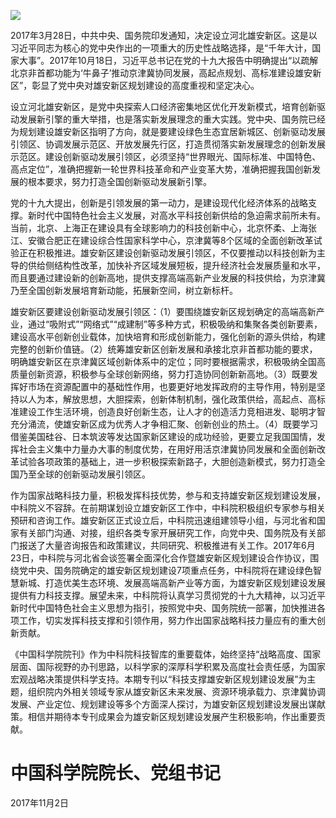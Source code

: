 ![](images/bc38f04c6ab74af707203159c74f629b2cbde9e01b5e6d8ab9e825d4e2e39c4b.jpg)

2017年3月28日，中共中央、国务院印发通知，决定设立河北雄安新区。这是以习近平同志为核心的党中央作出的一项重大的历史性战略选择，是“千年大计，国家大事”。2017年10月18日，习近平总书记在党的十九大报告中明确提出“以疏解北京非首都功能为‘牛鼻子’推动京津冀协同发展，高起点规划、高标准建设雄安新区”，彰显了党中央对雄安新区规划建设的高度重视和坚定决心。

设立河北雄安新区，是党中央探索人口经济密集地区优化开发新模式，培育创新驱动发展新引擎的重大举措，也是落实新发展理念的重大实践。党中央、国务院已经为规划建设雄安新区指明了方向，就是要建设绿色生态宜居新城区、创新驱动发展引领区、协调发展示范区、开放发展先行区，打造贯彻落实新发展理念的创新发展示范区。建设创新驱动发展引领区，必须坚持“世界眼光、国际标准、中国特色、高点定位”，准确把握新一轮世界科技革命和产业变革大势，准确把握我国创新发展的根本要求，努力打造全国创新驱动发展新引擎。

党的十九大提出，创新是引领发展的第一动力，是建设现代化经济体系的战略支撑。新时代中国特色社会主义发展，对高水平科技创新供给的急迫需求前所未有。当前，北京、上海正在建设具有全球影响力的科技创新中心，北京怀柔、上海张江、安徽合肥正在建设综合性国家科学中心，京津冀等8个区域的全面创新改革试验正在积极推进。雄安新区建设创新驱动发展引领区，不仅要推动以科技创新为主导的供给侧结构性改革，加快补齐区域发展短板，提升经济社会发展质量和水平，而且要通过建设新的创新高地，提供支撑高端高新产业发展的科技供给，为京津冀乃至全国创新发展培育新动能，拓展新空间，树立新标杆。

雄安新区要建设创新驱动发展引领区：（1）要围绕雄安新区规划确定的高端高新产业，通过“吸附式”“网络式”“成建制”等多种方式，积极吸纳和集聚各类创新要素，建设高水平创新创业载体，加快培育和形成创新能力，强化创新的源头供给，构建完整的创新价值链。（2）统筹雄安新区创新发展和承接北京非首都功能的要求，明确雄安新区在京津冀区域创新体系中的定位；同时要根据需求，积极吸纳全国高质量创新资源，积极参与全球创新网络，努力打造协同创新新高地。（3）既要发挥好市场在资源配置中的基础性作用，也要更好地发挥政府的主导作用，特别是坚持以人为本，解放思想，大胆探索，创新体制机制，强化政策供给，高起点、高标准建设工作生活环境，创造良好创新生态，让人才的创造活力竞相进发、聪明才智充分涌流，使雄安新区成为优秀人才争相汇聚、创新创业的热土。（4）既要学习借鉴美国硅谷、日本筑波等发达国家新区建设的成功经验，更要立足我国国情，发挥社会主义集中力量办大事的制度优势，在用好用活京津冀协同发展和全面创新改革试验各项政策的基础上，进一步积极探索新路子，大胆创造新模式，努力打造全国乃至全球的创新驱动发展引领区。

作为国家战略科技力量，积极发挥科技优势，参与和支持雄安新区规划建设发展，中科院义不容辞。在前期谋划设立雄安新区工作中，中科院积极组织专家参与相关预研和咨询工作。雄安新区正式设立后，中科院迅速组建领导小组，与河北省和国家有关部门沟通、对接，组织各类专家开展研究工作，向党中央、国务院及有关部门报送了大量咨询报告和政策建议，共同研究、积极推进有关工作。2017年6月23日，中科院与河北省会谈签署全面深化合作暨雄安新区规划建设合作协议，围绕党中央、国务院确定的雄安新区规划建设7项重点任务，中科院将在建设绿色智慧新城、打造优美生态环境、发展高端高新产业等方面，为雄安新区规划建设发展提供有力科技支撑。展望未来，中科院将认真学习贯彻党的十九大精神，以习近平新时代中国特色社会主义思想为指引，按照党中央、国务院统一部署，加快推进各项工作，切实发挥科技支撑和引领作用，努力作出国家战略科技力量应有的重大创新贡献。

《中国科学院院刊》作为中科院科技智库的重要载体，始终坚持“战略高度、国家层面、国际视野的办刊思路，以科学家的深厚科学积累及高度社会责任感，为国家宏观战略决策提供科学支持。本期专刊以“科技支撑雄安新区规划建设发展”为主题，组织院内外相关领域专家从雄安新区未来发展、资源环境承载力、京津冀协调发展、产业定位、规划建设等多个方面深人探讨，为雄安新区规划建设发展出谋献策。相信并期待本专刊成果会为雄安新区规划建设发展产生积极影响，作出重要贡献。

# 中国科学院院长、党组书记

2017年11月2日